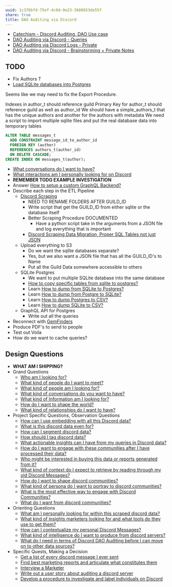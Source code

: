 ```yaml
---
uuid: 1c376bfd-75ef-4c0d-9e23-3680653de55f
share: true
title: DAO Auditing via Discord
---
```

- [Catechism - Discord Auditing, DAO Use case](/ed188fb4-fc23-4352-90f9-34b6fe1718e3)
- [DAO Auditing via Discord - Queries](/d5e65c1e-f806-49b1-87dd-bd9c24220f03)
- [DAO Auditing via Discord Logs - Private](/undefined)
- [DAO Auditing via Discord - Brainstorming + Private Notes](/undefined)

## TODO

* Fix Authors T
* [Load SQLite databases into Postgres](/undefined)

Seems like we may need to fix the Export Procedure.

Indexes in author_t should reference guild
Primary Key for author_t should reference guild as well as author_id
We should have a simple_authors_t that has the unique authors and another for the authors with metadata
We need a script to import multiple sqlite files and put the real database data into temporary tables

``` sql
ALTER TABLE messages_t
  ADD CONSTRAINT message_id_to_author_id
  FOREIGN KEY (author)
  REFERENCES authors_t(author_id)
  ON DELETE CASCADE;
CREATE INDEX ON messages_t(author);
```
* [What conversations do I want to have?](/undefined)
* [What interactions am I personally looking for on Discord](/undefined)
* **REMEMBER TODO EXAMPLE INVESTIGATION**
* Answer [How to setup a custom GraphQL Backend?](/undefined)
* Describe each step in the ETL Pipeline
	* [Discord Scraping](/undefined)
		* NEED TO RENAME FOLDERS AFTER GUILD_ID
		* Write script that get the GUILD_ID from either sqlite or the database itself
		* Better Scraping Procedure DOCUMENTED
			* Have a python script take in the arguments from a JSON file and log everything that is important
		* [Discord Scraping Data Migration, Proper SQL Tables not just JSON](/undefined)
	* Upload everything to S3
		* Do we want the sqlite databases separate?
		* Yes, but we also want a JSON file that has all the GUILD_ID's to Name
		* Put all the Guild Data somewhere accessible to others
	* SQLite Postgres
		* We want to put multiple SQLite database into the same database
		* [How to copy specific tables from sqlite to postgres?](/undefined)
		* Learn [How to dump from SQLite to Postgres?](/undefined)
		* Learn [How to dump from Postgre to SQLite?](/undefined)
		* Learn [How to dump Postgres to CSV?](/undefined)
		* Learn [How to dump SQLite to CSV?](/undefined)
	* GraphQL API for Postgres
		* Write out all the queries
* Reconnect with [GemFinders](/undefined)
* Produce PDF's to send to people
* Test out Voila
* How do we want to cache queries?

## Design Questions

* **WHAT AM I SHIPPING?**
* Grand Questions
	* [Who am I looking for?](/undefined)
	* [What kind of people do I want to meet?](/undefined)
	* [What kind of people am I looking for?](/undefined)
	* [What kind of conversations do you want to have?](/undefined)
	* [What kind of Information am I looking for?](/undefined)
	* [How do I want to shape the world?](/undefined)
	* [What kind of relationships do I want to have?](/undefined)
* Project Specific Questions, Observation Questions
	* [How can I use embedding with all this Discord data?](/undefined)
	* [What is this discord data even for?](/undefined)
	* [How can I segment discord data?](/undefined)
	* [How should I tag discord data?](/97db473e-47e8-43ac-a7f0-ae7e0e28e9f5)
	* [What actionable insights can I have from my queries in Discord data?](/undefined)
	* [How do I want to engage with these communities after I have processed their data?](/undefined)
	* [Who might be interested in buying this data or reports generated from it?](/undefined)
	* [What kind of context do I expect to retrieve by reading through my old Discord Messages?](/undefined)
	* [How do I want to shape discord communities?](/undefined)
	* [What kind of persona do I want to portray to discord communities?](/undefined)
	* [What is the most effective way to engage with Discord Communities?](/undefined)
	* [What do I want from discord communities?](/undefined)
* Orienting Questions
	* [What am I personally looking for within this scraped discord data?](/undefined)
	* [What kind of insights marketers looking for and what tools do they use to get them?](/undefined)
	* [How can I contextualize my personal Discord Messages?](/undefined)
	* [What kind of intelligence do I want to produce from discord servers?](/undefined)
	* [What do I need in terms of Discord DAO Auditing before I can move on to other data sources?](/undefined)
* Specific Quests, Making a Decision
	* [Get a list of every discord message I ever sent](/undefined)
	* [Find best marketing reports and articulate what constitutes them](/undefined)
	* [Interview a Marketer](/undefined)
	* [Write out a user story about auditing a discord server](/undefined)
	* [Develop a procedure to investigate and label individuals on Discord](/undefined)